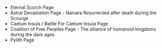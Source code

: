 - Eternal Scorch Page
- Astral Devastation Page - Naivara Resurrected after death during the Scourge
- Caelum Insula / Battle For Caelum Insula Page
- Coalition of Free Peoples Page - The alliance of humanoid kingdoms during the dark ages
- Pylith Page